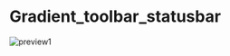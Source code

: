 # Gradient_toolbar_statusbar
![preview1](https://github.com/dmitriykotov333/TelegramToast/blob/master/com.kotov.gradientapp.png)
